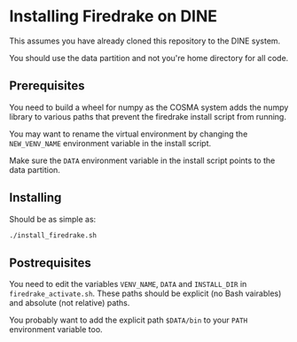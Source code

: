 # Installing Firedrake on DINE

This assumes you have already cloned this repository to the DINE system.

You should use the data partition and not you're home directory for all code.


## Prerequisites

You need to build a wheel for numpy as the COSMA system adds the numpy library to various paths that prevent the firedrake install script from running.

You may want to rename the virtual environment by changing the `NEW_VENV_NAME` environment variable in the install script.

Make sure the `DATA` environment variable in the install script points to the data partition.


## Installing

Should be as simple as:

```bash
./install_firedrake.sh
```

## Postrequisites

You need to edit the variables `VENV_NAME`, `DATA` and `INSTALL_DIR` in `firedrake_activate.sh`.
These paths should be explicit (no Bash vairables) and absolute (not relative) paths.

You probably want to add the explicit path `$DATA/bin` to your `PATH` environment variable too.
